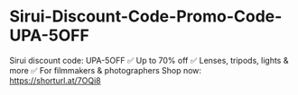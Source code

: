 # Sirui-Discount-Code-Promo-Code-UPA-5OFF
Sirui discount code: UPA-5OFF ✅ Up to 70% off ✅ Lenses, tripods, lights &amp; more ✅ For filmmakers &amp; photographers Shop now: https://shorturl.at/7OQi8 
